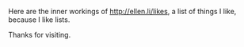 Here are the inner workings of http://ellen.li/likes, a list of things I like, because I like lists.

Thanks for visiting.
